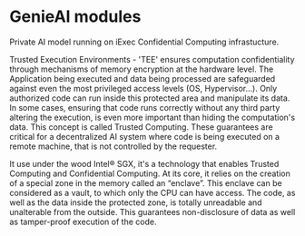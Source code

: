 # GenieAI modules

Private AI model running on iExec Confidential Computing infrastucture.

Trusted Execution Environments - 'TEE' ensures computation confidentiality through mechanisms of memory encryption at the hardware level. The Application being executed and data being processed are safeguarded against even the most privileged access levels (OS, Hypervisor...). Only authorized code can run inside this protected area and manipulate its data.
In some cases, ensuring that code runs correctly without any third party altering the execution, is even more important than hiding the computation's data. This concept is called Trusted Computing.
These guarantees are critical for a decentralized AI system where code is being executed on a remote machine, that is not controlled by the requester. 

It use under the wood Intel® SGX, it's a technology that enables Trusted Computing and Confidential Computing. At its core, it relies on the creation of a special zone in the memory called an “enclave”. This enclave can be considered as a vault, to which only the CPU can have access. The code, as well as the data inside the protected zone, is totally unreadable and unalterable from the outside. This guarantees non-disclosure of data as well as tamper-proof execution of the code.